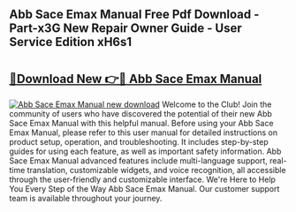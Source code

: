 ## Abb Sace Emax Manual Free Pdf Download - Part-x3G New Repair Owner Guide - User Service Edition xH6s1

# <h2><a href="http://bc45340.oget.top/?id=Abb+Sace+Emax+Manual">🔗Download New 👉🔴 Abb Sace Emax Manual</a></h2>

[![Abb Sace Emax Manual new download](https://i.imgur.com/5g1atiW.png)](http://bc45340.oget.top/?id=Abb+Sace+Emax+Manual)
Welcome to the Club! Join the community of users who have discovered the potential of their new Abb Sace Emax Manual with this helpful manual. Before using your Abb Sace Emax Manual, please refer to this user manual for detailed instructions on product setup, operation, and troubleshooting. It includes step-by-step guides for using each feature, as well as important safety information. Abb Sace Emax Manual advanced features include multi-language support, real-time translation, customizable widgets, and voice recognition, all accessible through the user-friendly and customizable interface. We're Here to Help You Every Step of the Way Abb Sace Emax Manual. Our customer support team is available throughout your journey.
